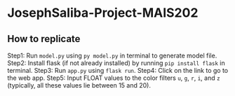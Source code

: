 # JosephSaliba-Project-MAIS202
## How to replicate
Step1: Run `model.py` using `py model.py` in terminal to generate model file.
Step2: Install flask (if not already installed) by running `pip install flask` in terminal.
Step3: Run `app.py` using `flask run`.
Step4: Click on the link to go to the web app.
Step5: Input FLOAT values to the color filters `u`, `g`, `r`, `i`, and `z` (typically, all these values lie between 15 and 20). 
